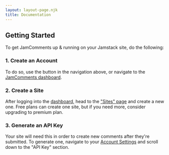 ```yaml
---
layout: layout-page.njk
title: Documentation
---
```


## Getting Started

To get JamComments up & running on your Jamstack site, do the following:

### 1. Create an Account

To do so, use the button in the navigation above, or navigate to the [JamComments dashboard](http://app.jamcomments.com/).

### 2. Create a Site

After logging into the [dashboard](https://app.jamcomments.com), head to the ["Sites" page](https://app.jamcomments.com/settings/sites) and create a new one. Free plans can create one site, but if you need more, consider upgrading to premium plan.

### 3. Generate an API Key

Your site will need this in order to create new comments after they're submitted. To generate one, navigate to your [Account Settings](https://app.jamcomments.com/settings/account) and scroll down to the "API Key" section.
